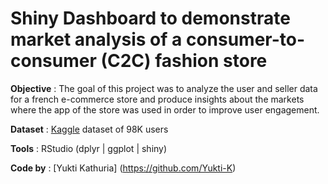 # Shiny Dashboard to demonstrate market analysis of a consumer-to-consumer (C2C) fashion store

**Objective** : The goal of this project was to analyze the user and seller data for a french e-commerce store and produce insights about the markets where the app of the store was used in order to improve user engagement. 

**Dataset** : [Kaggle](https://www.kaggle.com/jmmvutu/ecommerce-users-of-a-french-c2c-fashion-store) dataset of 98K users

**Tools** : RStudio (dplyr | ggplot | shiny)

**Code by** : [Yukti Kathuria] (https://github.com/Yukti-K)



